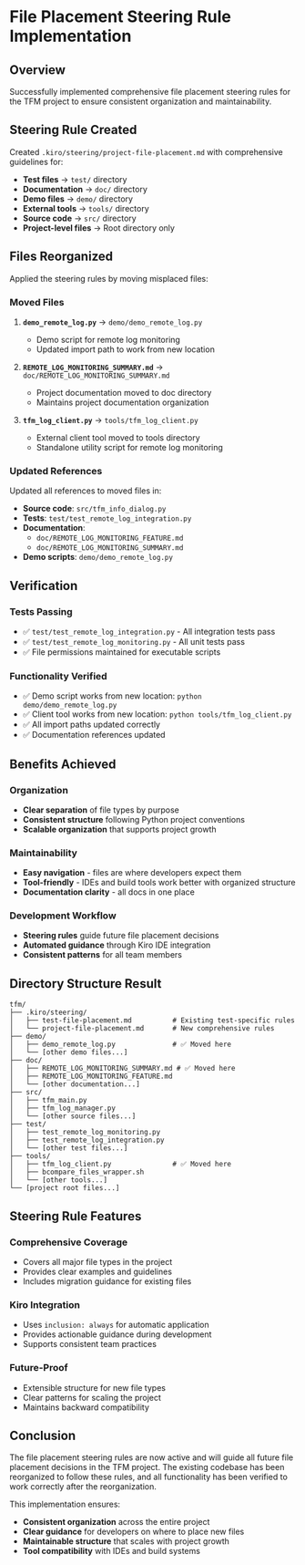 # File Placement Steering Rule Implementation

## Overview

Successfully implemented comprehensive file placement steering rules for the TFM project to ensure consistent organization and maintainability.

## Steering Rule Created

Created `.kiro/steering/project-file-placement.md` with comprehensive guidelines for:

- **Test files** → `test/` directory
- **Documentation** → `doc/` directory  
- **Demo files** → `demo/` directory
- **External tools** → `tools/` directory
- **Source code** → `src/` directory
- **Project-level files** → Root directory only

## Files Reorganized

Applied the steering rules by moving misplaced files:

### Moved Files
1. **`demo_remote_log.py`** → `demo/demo_remote_log.py`
   - Demo script for remote log monitoring
   - Updated import path to work from new location

2. **`REMOTE_LOG_MONITORING_SUMMARY.md`** → `doc/REMOTE_LOG_MONITORING_SUMMARY.md`
   - Project documentation moved to doc directory
   - Maintains project documentation organization

3. **`tfm_log_client.py`** → `tools/tfm_log_client.py`
   - External client tool moved to tools directory
   - Standalone utility script for remote log monitoring

### Updated References

Updated all references to moved files in:

- **Source code**: `src/tfm_info_dialog.py`
- **Tests**: `test/test_remote_log_integration.py`
- **Documentation**: 
  - `doc/REMOTE_LOG_MONITORING_FEATURE.md`
  - `doc/REMOTE_LOG_MONITORING_SUMMARY.md`
- **Demo scripts**: `demo/demo_remote_log.py`

## Verification

### Tests Passing
- ✅ `test/test_remote_log_integration.py` - All integration tests pass
- ✅ `test/test_remote_log_monitoring.py` - All unit tests pass
- ✅ File permissions maintained for executable scripts

### Functionality Verified
- ✅ Demo script works from new location: `python demo/demo_remote_log.py`
- ✅ Client tool works from new location: `python tools/tfm_log_client.py`
- ✅ All import paths updated correctly
- ✅ Documentation references updated

## Benefits Achieved

### Organization
- **Clear separation** of file types by purpose
- **Consistent structure** following Python project conventions
- **Scalable organization** that supports project growth

### Maintainability
- **Easy navigation** - files are where developers expect them
- **Tool-friendly** - IDEs and build tools work better with organized structure
- **Documentation clarity** - all docs in one place

### Development Workflow
- **Steering rules** guide future file placement decisions
- **Automated guidance** through Kiro IDE integration
- **Consistent patterns** for all team members

## Directory Structure Result

```
tfm/
├── .kiro/steering/
│   ├── test-file-placement.md          # Existing test-specific rules
│   └── project-file-placement.md       # New comprehensive rules
├── demo/
│   ├── demo_remote_log.py              # ✅ Moved here
│   └── [other demo files...]
├── doc/
│   ├── REMOTE_LOG_MONITORING_SUMMARY.md # ✅ Moved here
│   ├── REMOTE_LOG_MONITORING_FEATURE.md
│   └── [other documentation...]
├── src/
│   ├── tfm_main.py
│   ├── tfm_log_manager.py
│   └── [other source files...]
├── test/
│   ├── test_remote_log_monitoring.py
│   ├── test_remote_log_integration.py
│   └── [other test files...]
├── tools/
│   ├── tfm_log_client.py               # ✅ Moved here
│   ├── bcompare_files_wrapper.sh
│   └── [other tools...]
└── [project root files...]
```

## Steering Rule Features

### Comprehensive Coverage
- Covers all major file types in the project
- Provides clear examples and guidelines
- Includes migration guidance for existing files

### Kiro Integration
- Uses `inclusion: always` for automatic application
- Provides actionable guidance during development
- Supports consistent team practices

### Future-Proof
- Extensible structure for new file types
- Clear patterns for scaling the project
- Maintains backward compatibility

## Conclusion

The file placement steering rules are now active and will guide all future file placement decisions in the TFM project. The existing codebase has been reorganized to follow these rules, and all functionality has been verified to work correctly after the reorganization.

This implementation ensures:
- **Consistent organization** across the entire project
- **Clear guidance** for developers on where to place new files
- **Maintainable structure** that scales with project growth
- **Tool compatibility** with IDEs and build systems